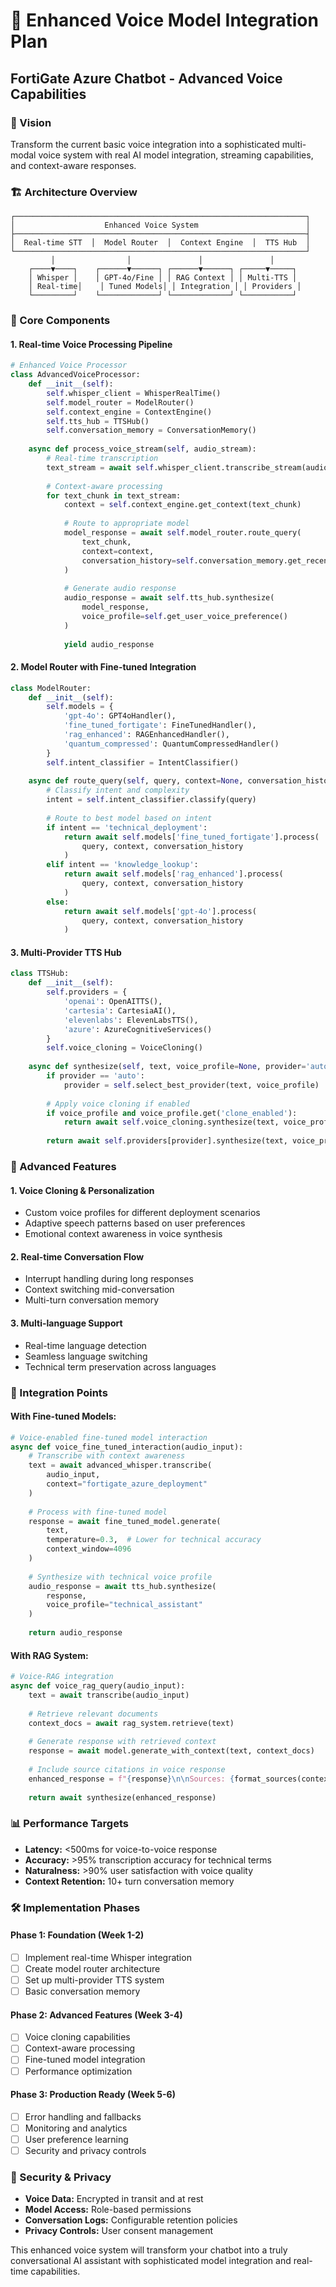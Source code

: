 # 🎤 Enhanced Voice Model Integration Plan
## FortiGate Azure Chatbot - Advanced Voice Capabilities

### 🎯 Vision
Transform the current basic voice integration into a sophisticated multi-modal voice system with real AI model integration, streaming capabilities, and context-aware responses.

### 🏗️ Architecture Overview

```
┌─────────────────────────────────────────────────────────────────┐
│                    Enhanced Voice System                        │
├─────────────────────────────────────────────────────────────────┤
│  Real-time STT  │  Model Router  │  Context Engine  │  TTS Hub  │
└─────────────────────────────────────────────────────────────────┘
         │                │               │               │
    ┌────▼────┐    ┌──────▼──────┐ ┌──────▼──────┐ ┌─────▼─────┐
    │ Whisper │    │ GPT-4o/Fine │ │ RAG Context │ │ Multi-TTS │
    │ Real-time│    │ Tuned Models│ │ Integration │ │ Providers │
    └─────────┘    └─────────────┘ └─────────────┘ └───────────┘
```

### 🔧 Core Components

#### 1. **Real-time Voice Processing Pipeline**

```python
# Enhanced Voice Processor
class AdvancedVoiceProcessor:
    def __init__(self):
        self.whisper_client = WhisperRealTime()
        self.model_router = ModelRouter()
        self.context_engine = ContextEngine()
        self.tts_hub = TTSHub()
        self.conversation_memory = ConversationMemory()
    
    async def process_voice_stream(self, audio_stream):
        # Real-time transcription
        text_stream = await self.whisper_client.transcribe_stream(audio_stream)
        
        # Context-aware processing
        for text_chunk in text_stream:
            context = self.context_engine.get_context(text_chunk)
            
            # Route to appropriate model
            model_response = await self.model_router.route_query(
                text_chunk, 
                context=context,
                conversation_history=self.conversation_memory.get_recent()
            )
            
            # Generate audio response
            audio_response = await self.tts_hub.synthesize(
                model_response,
                voice_profile=self.get_user_voice_preference()
            )
            
            yield audio_response
```

#### 2. **Model Router with Fine-tuned Integration**

```python
class ModelRouter:
    def __init__(self):
        self.models = {
            'gpt-4o': GPT4oHandler(),
            'fine_tuned_fortigate': FineTunedHandler(),
            'rag_enhanced': RAGEnhancedHandler(),
            'quantum_compressed': QuantumCompressedHandler()
        }
        self.intent_classifier = IntentClassifier()
    
    async def route_query(self, query, context=None, conversation_history=None):
        # Classify intent and complexity
        intent = self.intent_classifier.classify(query)
        
        # Route to best model based on intent
        if intent == 'technical_deployment':
            return await self.models['fine_tuned_fortigate'].process(
                query, context, conversation_history
            )
        elif intent == 'knowledge_lookup':
            return await self.models['rag_enhanced'].process(
                query, context, conversation_history
            )
        else:
            return await self.models['gpt-4o'].process(
                query, context, conversation_history
            )
```

#### 3. **Multi-Provider TTS Hub**

```python
class TTSHub:
    def __init__(self):
        self.providers = {
            'openai': OpenAITTS(),
            'cartesia': CartesiaAI(),
            'elevenlabs': ElevenLabsTTS(),
            'azure': AzureCognitiveServices()
        }
        self.voice_cloning = VoiceCloning()
    
    async def synthesize(self, text, voice_profile=None, provider='auto'):
        if provider == 'auto':
            provider = self.select_best_provider(text, voice_profile)
        
        # Apply voice cloning if enabled
        if voice_profile and voice_profile.get('clone_enabled'):
            return await self.voice_cloning.synthesize(text, voice_profile)
        
        return await self.providers[provider].synthesize(text, voice_profile)
```

### 🎵 Advanced Features

#### **1. Voice Cloning & Personalization**
- Custom voice profiles for different deployment scenarios
- Adaptive speech patterns based on user preferences
- Emotional context awareness in voice synthesis

#### **2. Real-time Conversation Flow**
- Interrupt handling during long responses
- Context switching mid-conversation
- Multi-turn conversation memory

#### **3. Multi-language Support**
- Real-time language detection
- Seamless language switching
- Technical term preservation across languages

### 🔌 Integration Points

#### **With Fine-tuned Models:**
```python
# Voice-enabled fine-tuned model interaction
async def voice_fine_tuned_interaction(audio_input):
    # Transcribe with context awareness
    text = await advanced_whisper.transcribe(
        audio_input, 
        context="fortigate_azure_deployment"
    )
    
    # Process with fine-tuned model
    response = await fine_tuned_model.generate(
        text,
        temperature=0.3,  # Lower for technical accuracy
        context_window=4096
    )
    
    # Synthesize with technical voice profile
    audio_response = await tts_hub.synthesize(
        response,
        voice_profile="technical_assistant"
    )
    
    return audio_response
```

#### **With RAG System:**
```python
# Voice-RAG integration
async def voice_rag_query(audio_input):
    text = await transcribe(audio_input)
    
    # Retrieve relevant documents
    context_docs = await rag_system.retrieve(text)
    
    # Generate response with retrieved context
    response = await model.generate_with_context(text, context_docs)
    
    # Include source citations in voice response
    enhanced_response = f"{response}\n\nSources: {format_sources(context_docs)}"
    
    return await synthesize(enhanced_response)
```

### 📊 Performance Targets

- **Latency:** <500ms for voice-to-voice response
- **Accuracy:** >95% transcription accuracy for technical terms
- **Naturalness:** >90% user satisfaction with voice quality
- **Context Retention:** 10+ turn conversation memory

### 🛠️ Implementation Phases

#### **Phase 1: Foundation (Week 1-2)**
- [ ] Implement real-time Whisper integration
- [ ] Create model router architecture
- [ ] Set up multi-provider TTS system
- [ ] Basic conversation memory

#### **Phase 2: Advanced Features (Week 3-4)**
- [ ] Voice cloning capabilities
- [ ] Context-aware processing
- [ ] Fine-tuned model integration
- [ ] Performance optimization

#### **Phase 3: Production Ready (Week 5-6)**
- [ ] Error handling and fallbacks
- [ ] Monitoring and analytics
- [ ] User preference learning
- [ ] Security and privacy controls

### 🔐 Security & Privacy

- **Voice Data:** Encrypted in transit and at rest
- **Model Access:** Role-based permissions
- **Conversation Logs:** Configurable retention policies
- **Privacy Controls:** User consent management

This enhanced voice system will transform your chatbot into a truly conversational AI assistant with sophisticated model integration and real-time capabilities.

